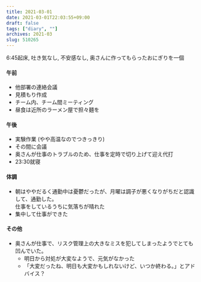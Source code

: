 ```yaml
---
title: 2021-03-01
date: 2021-03-01T22:03:55+09:00
draft: false
tags: ["diary", ""]
archives: 2021-03
slug: 510265
---
```

6:45起床, 吐き気なし, 不安感なし, 奥さんに作ってもらったおにぎりを一個
#### 午前
- 他部署の連絡会議
- 見積もり作成
- チーム内、チーム間ミーティング
- 昼食は近所のラーメン屋で担々麺を
#### 午後
- 実験作業 (やや高温なのでつきっきり)
- その間に会議
- 奥さんが仕事のトラブルのため、仕事を定時で切り上げて迎え代打
- 23:30就寝
#### 体調
- 朝はややだるく通勤中は憂鬱だったが、月曜は調子が悪くなりがちだと認識して、通勤した。  
仕事をしているうちに気落ちが晴れた
- 集中して仕事ができた
#### その他
- 奥さんが仕事で、リスク管理上の大きなミスを犯してしまったようでとても凹んでいた。
  - 明日から対処が大変なようで、元気がなかった
  - 「大変だったね、明日も大変かもしれないけど、いつか終わる。」とアドバイス？